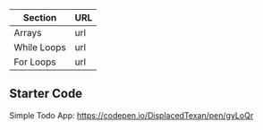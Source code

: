 Section | URL
------- | -------
Arrays | url
While Loops | url
For Loops | url

## Starter Code
Simple Todo App: https://codepen.io/DisplacedTexan/pen/gyLoQr
